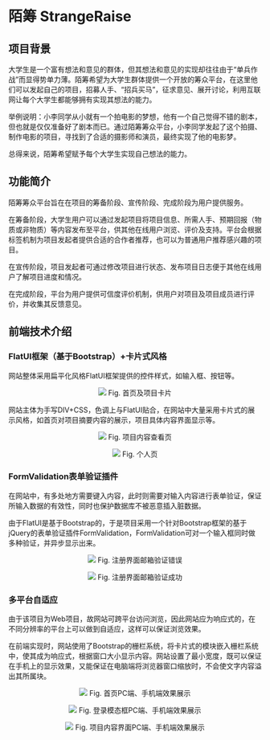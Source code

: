 # 陌筹 StrangeRaise

## 项目背景

大学生是一个富有想法和意见的群体，但其想法和意见的实现却往往由于“单兵作战”而显得势单力薄。陌筹希望为大学生群体提供一个开放的筹众平台，在这里他们可以发起自己的项目，招募人手、“招兵买马”，征求意见、展开讨论，利用互联网让每个大学生都能够拥有实现其想法的能力。

举例说明：小李同学从小就有一个拍电影的梦想，他有一个自己觉得不错的剧本，但也就是仅仅准备好了剧本而已。通过陌筹筹众平台，小李同学发起了这个拍摄、制作电影的项目，寻找到了合适的摄影师和演员，最终实现了他的电影梦。

总得来说，陌筹希望赋予每个大学生实现自己想法的能力。

## 功能简介

陌筹筹众平台旨在在项目的筹备阶段、宣传阶段、完成阶段为用户提供服务。

在筹备阶段，大学生用户可以通过发起项目将项目信息、所需人手、预期回报（物质或非物质）等内容发布至平台，供其他在线用户浏览、评价及支持。平台会根据标签机制为项目发起者提供合适的合作者推荐，也可以为普通用户推荐感兴趣的项目。

在宣传阶段，项目发起者可通过修改项目进行状态、发布项目日志便于其他在线用户了解项目进度和情况。

在完成阶段，平台为用户提供可信度评价机制，供用户对项目及项目成员进行评价，并收集其反馈意见。

## 前端技术介绍

### FlatUI框架（基于Bootstrap）+卡片式风格

网站整体采用扁平化风格FlatUI框架提供的控件样式，如输入框、按钮等。

<p align="center">
<img src="http://i.imgur.com/ykxFjnd.png">
Fig. 首页及项目卡片
</p>

网站主体为手写DIV+CSS，色调上与FlatUI贴合，在网站中大量采用卡片式的展示风格，如首页对项目摘要内容的展示，项目具体内容界面显示等。

<p align="center">
<img src="http://i.imgur.com/xCRJQzy.png">
Fig. 项目内容查看页
</p>

<p align="center">
<img src="http://i.imgur.com/1xrUA70.png">
Fig. 个人页
</p>

### FormValidation表单验证插件

在网站中，有多处地方需要键入内容，此时则需要对输入内容进行表单验证，保证所输入数据的有效性，同时也保护数据库不被恶意插入脏数据。

由于FlatUI是基于Bootstrap的，于是项目采用一个针对Bootstrap框架的基于jQuery的表单验证插件FormValidation，FormValidation可对一个输入框同时做多种验证，并异步显示出来。

<p align="center">
<img src="http://i.imgur.com/CYF7rTk.png">
Fig. 注册界面邮箱验证错误
</p>

<p align="center">
<img src="http://i.imgur.com/nNZNaH9.png">
Fig. 注册界面邮箱验证成功
</p>


### 多平台自适应

由于该项目为Web项目，故网站可跨平台访问浏览，因此网站应为响应式的，在不同分辨率的平台上可以做到自适应，这样可以保证浏览效果。

在前端实现时，网站使用了Bootstrap的栅栏系统，将卡片式的模块嵌入栅栏系统中，使其成为响应式，根据窗口大小显示内容。网站设置了最小宽度，既可以保证在手机上的显示效果，又能保证在电脑端将浏览器窗口缩放时，不会使文字内容溢出其所属块。

<p align="center">
<img src="http://i.imgur.com/kQygRLr.jpg">
Fig. 首页PC端、手机端效果展示
</p>

<p align="center">
<img src="http://i.imgur.com/FdBzTOz.png">
Fig. 登录模态框PC端、手机端效果展示
</p>

<p align="center">
<img src="http://i.imgur.com/cQ7tXaB.png">
Fig. 项目内容界面PC端、手机端效果展示
</p>


